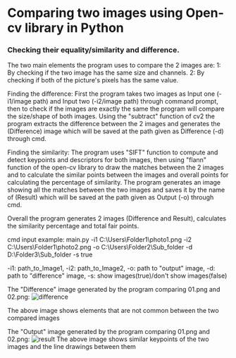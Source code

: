 # Comparing two images using Open-cv library in Python
### Checking their equality/similarity and difference.

The two main elements the program uses to compare the 2 images are:
1: By checking if the two image has the same size and channels.
2: By checking if both of the picture's pixels has the same value.

Finding the difference:
First the program takes two images as Input one (-i1/image path) and Input two (-i2/image path) through command prompt, then to check if the images are exactly the same the program will compare the size/shape of both images. Using the "subtract" function of cv2 the program extracts the difference between the 2 images and generates the (Difference) image which will be saved at the path given as Difference (-d) through cmd. 

Finding the similarity:
The program uses "SIFT" function to compute and detect keypoints and descriptors for both images, then using "flann"  function of the open-cv library to draw the matches between the 2 images and to calculate the similar points between the images and overall points for calculating the percentage of similarity. The program generates an image showing all the matches between the two images and saves it by the name of (Result) which will be saved at the path given as Output (-o) through cmd.

Overall the program generates 2 images (Difference and Result), calculates the similarity percentage and total fair points.

cmd input example: main.py -i1 C:\Users\Folder1\photo1.png -i2 C:\Users\Folder1\photo2.png -o C:\Users\Folder2\Sub_folder -d D:\Folder3\Sub_folder -s true

-i1: path_to_Image1, -i2: path_to_Image2, -o: path to "output" image, -d: path to "difference" image, -s: show images(true)/don't show images(false)

The "Difference" image generated by the program comparing 01.png and 02.png:
![difference](https://user-images.githubusercontent.com/98664050/160116424-79a31f92-b93e-4e46-87ca-9a0c1d3a02bc.jpg)

The above image shows elements that are not common between the two compared images

The "Output" image generated by the program comparing 01.png and 02.png:
![result](https://user-images.githubusercontent.com/98664050/160116712-09eb70f8-06bc-4540-8de4-e55d641d1b6b.jpg)
The above image shows similar keypoints of the two images and the line drawings between them
